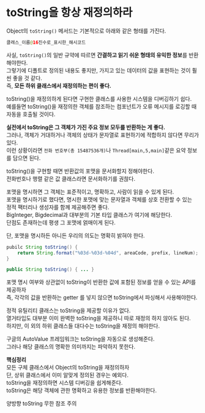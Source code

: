 toString을 항상 재정의하라
=============================
Object의 `toString()` 메서드는 기본적으로 아래와 같은 형태를 가진다.     
  
```java
클래스_이름@16진수로_표시한_해시코드
```  
사실, `toString()`의 일반 규약에 따르면 **간결하고 읽기 쉬운 형태의 유익한 정보**를 반환해야한다.         
그렇기에 디폴트로 정의된 내용도 좋지만, 가지고 있는 데이터의 값을 표현하는 것이 훨씬 좋을 것 같다.       
즉, **모든 하위 클래스에서 재정의하는 편이 좋다.**      
  
toString()을 재정의하게 된다면 구현한 클래스를 사용한 시스템을 디버깅하기 쉽다.      
예를들면 toString()을 재정의한 객체를 참조하는 컴포넌트가 오류 메시지를 로깅할 때 자동을 호출될 것이다.     
    
**실전에서 toString은 그 객체가 가진 주요 정보 모두를 반환하는 게 좋다.**         
그러나, 객체가 거대하거나 객체의 상태가 문자열로 표현하기에 적합하지 않다면 무리가 있다.         
이런 상황이라면 `전화 번호부(총 15487536개)`나 `Thread[main,5,main]`같은 요약 정보를 담으면 된다.      
  
toString()을 구현할 때면 반환값의 포맷을 문서화할지 정해야한다.       
전화번호나 행렬 같은 값 클래스라면 문서화하기를 권핞다.     
   
포맷을 명시하면 그 객체는 표준적이고, 명확하고, 사람이 읽을 수 있게 된다.          
포맷을 명시하기로 했다면, 명시한 포맷에 맞는 문자열과 객체를 상호 전환할 수 있는       
정적 팩터리나 생성자를 함께 제공해주면 좋다.        
BigInteger, Bigdecimal과 대부분의 기본 타입 클래스가 여기에 해당한다.      
단점도 존재하는데 평생 그 포맷에 얽매이게 된다.     
   
단, 포맷을 명시하든 아니든 우리의 의도는 명확히 밝혀야 한다.        
```java
pubilc String toString() {
    return String.format("%03d-%03d-%04d", areaCode, prefix, lineNum);
}
```
```java
public String toString() { ... }
```

포맷 명시 여부와 상관없이 toString이 반환한 값에 포함된 정보를 얻을 수 있는 API를 제공하자   
즉, 각각의 값을 반환하는 getter 를 넣지 않으면 toString에서 파싱해서 사용해야한다.  
   
정적 유틸리티 클래스는 toString을 제공할 이유가 없다.     
열거타입도 대부분 이미 완벽한 toString을 제공하니 따로 재정의 하지 않아도 된다.      
하지만, 이 외의 하위 클래스들 대다수는 toString을 재정의 해야한다.  

구글의 AutoValue 프레임워크는 toString을 자동으로 생성해준다.    
그러나 해당 클래스의 명확한 의미까지는 파악하지 못한다.

**핵심정리**  
모든 구체 클래스에서 Object의 toString을 재정의하자    
단, 상위 클래스에서 이미 알맞게 정의된 경우는 예외다.     
toString을 재정의하면 시스템 디버깅을 쉽게해준다.    
toString은 해당 객체에 관한 명확하고 유용한 정보를 반환해야한다.      

양방향 toString 무한 참조 주의   



